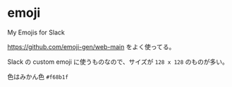 # emoji

My Emojis for Slack

https://github.com/emoji-gen/web-main をよく使ってる。

Slack の custom emoji に使うものなので、サイズが `128 x 128` のものが多い。

色は<span color="#f68b1f">みかん色</span> `#f68b1f`
